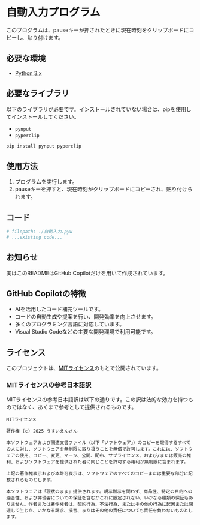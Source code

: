 # 自動入力プログラム

このプログラムは、pauseキーが押されたときに現在時刻をクリップボードにコピーし、貼り付けます。

## 必要な環境

- [Python 3.x](https://www.python.org/downloads/)

## 必要なライブラリ

以下のライブラリが必要です。インストールされていない場合は、pipを使用してインストールしてください。

- `pynput`
- `pyperclip`

```sh
pip install pynput pyperclip
```

## 使用方法

1. プログラムを実行します。
2. pauseキーを押すと、現在時刻がクリップボードにコピーされ、貼り付けられます。

## コード

```python
# filepath: ./自動入力.pyw
# ...existing code...
```

## お知らせ

実はこのREADMEはGitHub Copilotだけを用いて作成されています。

## GitHub Copilotの特徴

- AIを活用したコード補完ツールです。
- コードの自動生成や提案を行い、開発効率を向上させます。
- 多くのプログラミング言語に対応しています。
- Visual Studio Codeなどの主要な開発環境で利用可能です。

## ライセンス

このプロジェクトは、[MITライセンス](./LICENSE)のもとで公開されています。

### MITライセンスの参考日本語訳

MITライセンスの参考日本語訳は以下の通りです。この訳は法的な効力を持つものではなく、あくまで参考として提供されるものです。

```
MITライセンス

著作権 (c) 2025 うすいえんさん

本ソフトウェアおよび関連文書ファイル（以下「ソフトウェア」）のコピーを取得するすべての人に対し、ソフトウェアを無制限に取り扱うことを無償で許可します。これには、ソフトウェアの使用、コピー、変更、マージ、公開、配布、サブライセンス、および/または販売の権利、およびソフトウェアを提供された者に同じことを許可する権利が無制限に含まれます。

上記の著作権表示および本許可表示は、ソフトウェアのすべてのコピーまたは重要な部分に記載されるものとします。

本ソフトウェアは「現状のまま」提供されます。明示黙示を問わず、商品性、特定の目的への適合性、および非侵害についての保証を含むがこれに限定されない、いかなる種類の保証もありません。作者または著作権者は、契約行為、不法行為、またはその他の行為に起因または関連して生じた、いかなる請求、損害、またはその他の責任についても責任を負わないものとします。
```

